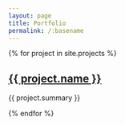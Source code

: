 ```yaml
---
layout: page
title: Portfolio
permalink: /:basename
---
```


<div class="portfolio-page-wrapper">
  <div class="projects">
    {% for project in site.projects %}
      <div class="project">
        <h2 class="project__title">
          <a href="{{ project.url | absolute_url }}">{{ project.name }}</a>
        </h2>
        <p>{{ project.summary }}</p>
      </div>
    {% endfor %}
  </div>
</div>

<!-- Please come back later or [send me a note]({% link _pages/contact.md %})  -->
